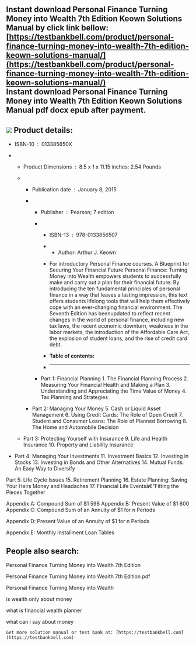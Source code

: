 Instant download **Personal Finance Turning Money into Wealth 7th Edition Keown Solutions Manual** by click link bellow:  
[https://testbankbell.com/product/personal-finance-turning-money-into-wealth-7th-edition-keown-solutions-manual/](https://testbankbell.com/product/personal-finance-turning-money-into-wealth-7th-edition-keown-solutions-manual/)  
**Instant download Personal Finance Turning Money into Wealth 7th Edition Keown Solutions Manual pdf docx epub after payment.**
-------------------------------------------------------------------------------------------------------------------------------


![](https://testbankbell.com/wp-content/uploads/2023/05/personal-finance-turning-money-into-wealth-7th-edition-keown-solutions-manual.jpg)
**Product details:**
--------------------


* ISBN-10 ‏ : ‎ 013385650X
* * Product Dimensions ‏ : ‎ 8.5 x 1 x 11.15 inches; 2.54 Pounds
  * * Publication date ‏ : ‎ January 8, 2015
    * * Publisher ‏ : ‎ Pearson; 7 edition
      * * ISBN-13 ‏ : ‎ 978-0133856507
        * * Author: Arthur J. Keown
         
        * For introductory Personal Finance courses. A Blueprint for Securing Your Financial Future Personal Finance: Turning Money into Wealth empowers students to successfully make and carry out a plan for their financial future. By introducing the ten fundamental principles of personal finance in a way that leaves a lasting impression, this text offers students lifelong tools that will help them effectively cope with an ever-changing financial environment. The Seventh Edition has beenupdated to reflect recent changes in the world of personal finance, including new tax laws, the recent economic downturn, weakness in the labor markets, the introduction of the Affordable Care Act, the explosion of student loans, and the rise of credit card debt.
        * **Table of contents:**
        * ----------------------
       
      * Part 1: Financial Planning 1. The Financial Planning Process 2. Measuring Your Financial Health and Making a Plan 3. Understanding and Appreciating the Time Value of Money 4. Tax Planning and Strategies
     
    * Part 2: Managing Your Money 5. Cash or Liquid Asset Management 6. Using Credit Cards: The Role of Open Credit 7. Student and Consumer Loans: The Role of Planned Borrowing 8. The Home and Automobile Decision
   
  * Part 3: Protecting Yourself with Insurance 9. Life and Health Insurance 10. Property and Liability Insurance
 
* Part 4: Managing Your Investments 11. Investment Basics 12. Investing in Stocks 13. Investing in Bonds and Other Alternatives 14. Mutual Funds: An Easy Way to Diversify

Part 5: Life Cycle Issues 15. Retirement Planning 16. Estate Planning: Saving Your Heirs Money and Headaches 17. Financial Life Eventsâ€”Fitting the Pieces Together


Appendix A: Compound Sum of $1 598 Appendix B: Present Value of $1 600 Appendix C: Compound Sum of an Annuity of $1 for n Periods


Appendix D: Present Value of an Annuity of $1 for n Periods


Appendix E: Monthly Installment Loan Tables


**People also search:**
-----------------------


Personal Finance Turning Money into Wealth 7th Edition

Personal Finance Turning Money into Wealth 7th Edition pdf

Personal Finance Turning Money into Wealth

is wealth only about money

what is financial wealth planner

what can i say about money


    Get more solution manual or test bank at: [https://testbankbell.com](https://testbankbell.com)

